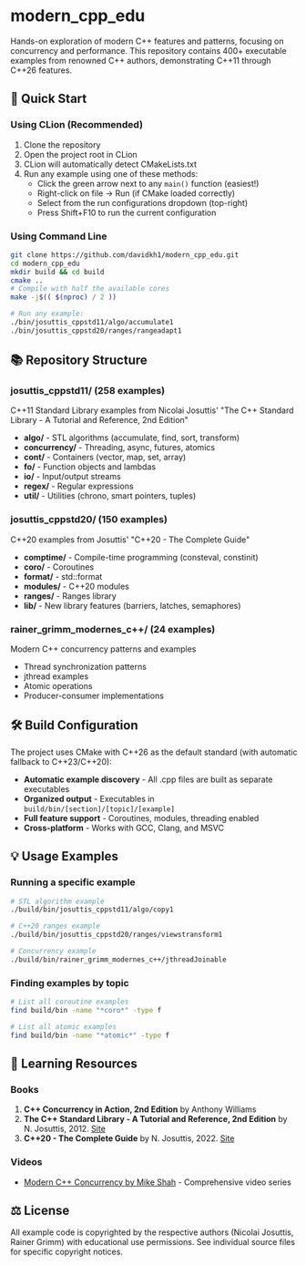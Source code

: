 # modern_cpp_edu
Hands-on exploration of modern C++ features and patterns, focusing on concurrency and performance. This repository contains 400+ executable examples from renowned C++ authors, demonstrating C++11 through C++26 features.

## 🚀 Quick Start

### Using CLion (Recommended)
1. Clone the repository
2. Open the project root in CLion
3. CLion will automatically detect CMakeLists.txt
4. Run any example using one of these methods:
   - Click the green arrow next to any `main()` function (easiest!)
   - Right-click on file → Run (if CMake loaded correctly)
   - Select from the run configurations dropdown (top-right)
   - Press Shift+F10 to run the current configuration


### Using Command Line
```bash
git clone https://github.com/davidkh1/modern_cpp_edu.git
cd modern_cpp_edu
mkdir build && cd build
cmake ..
# Compile with half the available cores 
make -j$(( $(nproc) / 2 ))

# Run any example:
./bin/josuttis_cppstd11/algo/accumulate1
./bin/josuttis_cppstd20/ranges/rangeadapt1
```

## 📚 Repository Structure

### josuttis_cppstd11/ (258 examples)
C++11 Standard Library examples from Nicolai Josuttis' "The C++ Standard Library - A Tutorial and Reference, 2nd Edition"
- **algo/** - STL algorithms (accumulate, find, sort, transform)
- **concurrency/** - Threading, async, futures, atomics
- **cont/** - Containers (vector, map, set, array)
- **fo/** - Function objects and lambdas
- **io/** - Input/output streams
- **regex/** - Regular expressions
- **util/** - Utilities (chrono, smart pointers, tuples)

### josuttis_cppstd20/ (150 examples)
C++20 examples from Josuttis' "C++20 - The Complete Guide"
- **comptime/** - Compile-time programming (consteval, constinit)
- **coro/** - Coroutines
- **format/** - std::format
- **modules/** - C++20 modules
- **ranges/** - Ranges library
- **lib/** - New library features (barriers, latches, semaphores)

### rainer_grimm_modernes_c++/ (24 examples)
Modern C++ concurrency patterns and examples
- Thread synchronization patterns
- jthread examples
- Atomic operations
- Producer-consumer implementations

## 🛠️ Build Configuration

The project uses CMake with C++26 as the default standard (with automatic fallback to C++23/C++20):
- **Automatic example discovery** - All .cpp files are built as separate executables
- **Organized output** - Executables in `build/bin/[section]/[topic]/[example]`
- **Full feature support** - Coroutines, modules, threading enabled
- **Cross-platform** - Works with GCC, Clang, and MSVC

## 💡 Usage Examples

### Running a specific example
```bash
# STL algorithm example
./build/bin/josuttis_cppstd11/algo/copy1

# C++20 ranges example
./build/bin/josuttis_cppstd20/ranges/viewstransform1

# Concurrency example
./build/bin/rainer_grimm_modernes_c++/jthreadJoinable
```

### Finding examples by topic
```bash
# List all coroutine examples
find build/bin -name "*coro*" -type f

# List all atomic examples
find build/bin -name "*atomic*" -type f
```

## 📖 Learning Resources

### Books
1. **C++ Concurrency in Action, 2nd Edition** by Anthony Williams
2. **The C++ Standard Library - A Tutorial and Reference, 2nd Edition** by N. Josuttis, 2012. [Site](https://www.cppstdlib.com/)
3. **C++20 - The Complete Guide** by N. Josuttis, 2022. [Site](https://www.cppstd20.com/)

### Videos
- [Modern C++ Concurrency by Mike Shah](https://youtube.com/playlist?list=PLvv0ScY6vfd_ocTP2ZLicgqKnvq50OCXM&si=W0LSYf-MyUS85gxf) - Comprehensive video series

## ⚖️ License

All example code is copyrighted by the respective authors (Nicolai Josuttis, Rainer Grimm) with educational use permissions. See individual source files for specific copyright notices. 